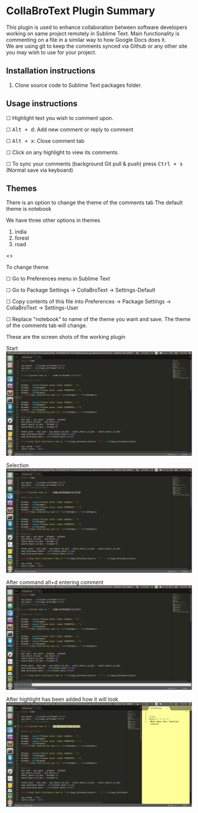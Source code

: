 # CollaBroText Plugin Summary

This plugin is used to enhance collaboration between software developers working on same project remotely in Sublime Text.
Main functionality is commenting on a file in a similar way to how Google Docs does it.   
We are using git to keep the comments synced via Github or any other site you may wish to use for your project.  

## Installation instructions
1) Clone source code to Sublime Text packages folder.



## Usage instructions

☐ Highlight text you wish to comment upon.

☐ <kbd>Alt + d</kbd>: Add new comment or reply to comment

☐ <kbd>Alt + x</kbd>: Close comment tab

☐ Click on any highlight to view its comments.

☐ To sync your comments (background Git pull & push) press <kbd> Ctrl + s</kbd> (Normal save via keyboard)


## Themes
There is an option to change the theme of the comments tab
The default theme is notebook

We have three other options in themes
  1) india
  2) forest
  3) road


<<pic of notebook theme>>

To change theme

 ☐ Go to Preferences menu in Sublime Text
  
 ☐ Go to Package Settings -> CollaBroText -> Settings-Default

 ☐ Copy contents of this file into Preferences -> Package Settings -> CollaBroText -> Settings-User
  
 ☐ Replace "notebook" to name of the theme you want and save. The theme of the comments tab will change. 

  
These are the screen shots of the working plugin


Start
![start](5.jpg?raw=true "start")

Selection
![start](4.jpg?raw=true "start")

After command alt+d entering comment
![start](3.jpg?raw=true "start")

After highlight has been added how it will look
![start](2.jpg?raw=true "start")

